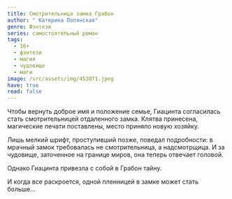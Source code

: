```yaml
---
title: Смотрительница замка Грабон
author: " Катерина Полянская"
genre: Фэнтези
series: самостоятельный роман
tags:
  - 16+
  - фэнтези
  - магия
  - чудовище
  - маги
image: /src/assets/img/453871.jpeg
have: true
read: false
---
```

Чтобы вернуть доброе имя и положение семье, Гиацинта согласилась стать смотрительницей отдаленного замка. Клятва принесена, магические печати поставлены, место приняло новую хозяйку.

Лишь мелкий шрифт, проступивший позже, поведал подробности: в мрачный замок требовалась не смотрительница, а надсмотрщица. И за чудовище, заточенное на границе миров, она теперь отвечает головой.

Однако Гиацинта привезла с собой в Грабон тайну.

И когда все раскроется, одной пленницей в замке может стать больше…
